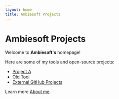 ```yaml
---
layout: home
title: Ambiesoft Projects
---
```


# Ambiesoft Projects

Welcome to **Ambiesoft's** homepage!

Here are some of my tools and open-source projects:

- [Project A](./project-a/)
- [Old Tool](./oldtool/)
- [External GitHub Projects](https://github.com/ambiesoft?tab=repositories)

Learn more [About me](./about.html).
